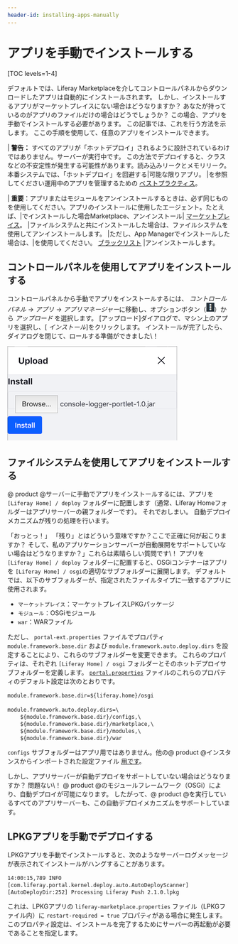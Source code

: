 ```yaml
---
header-id: installing-apps-manually
---
```


# アプリを手動でインストールする

[TOC levels=1-4]

デフォルトでは、Liferay Marketplaceを介してコントロールパネルからダウンロードしたアプリは自動的にインストールされます。 しかし、インストールするアプリがマーケットプレイスにない場合はどうなりますか？ あなたが持っているのがアプリのファイルだけの場合はどうでしょうか？ この場合、アプリを手動でインストールする必要があります。 この記事では、これを行う方法を示します。 ここの手順を使用して、任意のアプリをインストールできます。

| **警告：** すべてのアプリが「ホットデプロイ」されるように設計されているわけではありません。サーバーが実行中です。 この方法でデプロイすると、クラスなどの不安定性が発生する可能性があります。読み込みリークとメモリリーク。 本番システムでは、「ホットデプロイ」を回避する|可能な限りアプリ。 |を参照してください運用中のアプリを管理するための [ベストプラクティス](/docs/7-1/user/-/knowledge_base/u/managing-and-configuring-apps#managing-apps-in-production)。

| **重要**：アプリまたはモジュールをアンインストールするときは、必ず同じものを使用してください。アプリのインストールに使用したエージェント。たとえば、|でインストールした場合Marketplace、アンインストール| [マーケットプレイス](/docs/7-1/user/-/knowledge_base/u/using-the-liferay-marketplace)。 |ファイルシステムと共にインストールした場合は、ファイルシステムを使用してアンインストールします。 |ただし、App Managerでインストールした場合は、|を使用してください。 [ブラックリスト](/docs/7-1/user/-/knowledge_base/u/blacklisting-osgi-modules-and-components) |アンインストールします。

## コントロールパネルを使用してアプリをインストールする

コントロールパネルから手動でアプリをインストールするには、 *コントロールパネル* → *アプリ* → *アプリマネージャー*に移動し、オプションボタン（![Options](../../images/icon-options.png)）から *アップロード* を選択します。 [アップロード]ダイアログで、マシン上のアプリを選択し、[ *インストール*]をクリックします。 インストールが完了したら、ダイアログを閉じて、ロールする準備ができました\！

![図1：App Managerの[Upload]ダイアログを介したアプリのインストールは非常に簡単です。](../../images/app-manager-plugin-upload.png)

## ファイルシステムを使用してアプリをインストールする

@ product @サーバーに手動でアプリをインストールするには、アプリを `[Liferay Home] / deploy` フォルダーに配置します（通常、Liferay Homeフォルダーはアプリサーバーの親フォルダーです）。 それでおしまい。 自動デプロイメカニズムが残りの処理を行います。

「おっとっ！」 「残り」とはどういう意味ですか？ここで正確に何が起こりますか？ そして、私のアプリケーションサーバーが自動展開をサポートしていない場合はどうなりますか？」これらは素晴らしい質問です\！ アプリを `[Liferay Home] / deploy` フォルダーに配置すると、OSGiコンテナーはアプリを `[Liferay Home] / osgi`の適切なサブフォルダーに展開します。 デフォルトでは、以下のサブフォルダーが、指定されたファイルタイプに一致するアプリに使用されます。

  - `マーケットプレイス`：マーケットプレイスLPKGパッケージ
  - `モジュール`：OSGiモジュール
  - `war`：WARファイル

ただし、 `portal-ext.properties` ファイルでプロパティ `module.framework.base.dir` および `module.framework.auto.deploy.dirs` を設定することにより、これらのサブフォルダーを変更できます。 これらのプロパティは、それぞれ `[Liferay Home] / osgi` フォルダーとそのホットデプロイサブフォルダーを定義します。 [`portal.properties`](@platform-ref@/7.1-latest/propertiesdoc/portal.properties.html) ファイルのこれらのプロパティのデフォルト設定は次のとおりです。

    module.framework.base.dir=${liferay.home}/osgi
    
    module.framework.auto.deploy.dirs=\
        ${module.framework.base.dir}/configs,\
        ${module.framework.base.dir}/marketplace,\
        ${module.framework.base.dir}/modules,\
        ${module.framework.base.dir}/war

`configs` サブフォルダーはアプリ用ではありません。他の@ product @インスタンスからインポートされた設定ファイル [用です](/docs/7-1/user/-/knowledge_base/u/system-settings#exporting-and-importing-configurations)。

しかし、アプリサーバーが自動デプロイをサポートしていない場合はどうなりますか？ 問題ない\！ @ product @のモジュールフレームワーク（OSGi）により、自動デプロイが可能になります。 したがって、@ product @を実行しているすべてのアプリサーバーも、この自動デプロイメカニズムをサポートしています。

## LPKGアプリを手動でデプロイする

LPKGアプリを手動でインストールすると、次のようなサーバーログメッセージが表示されてインストールがハングすることがあります。

    14:00:15,789 INFO  [com.liferay.portal.kernel.deploy.auto.AutoDeployScanner][AutoDeployDir:252] Processing Liferay Push 2.1.0.lpkg

これは、LPKGアプリの `liferay-marketplace.properties` ファイル（LPKGファイル内）に `restart-required = true` プロパティがある場合に発生します。 このプロパティ設定は、インストールを完了するためにサーバーの再起動が必要であることを指定します。
